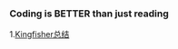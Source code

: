 ### Coding is BETTER than just reading

1.[Kingfisher总结](https://github.com/LevenWin/CodingSourceCode/tree/master/CodingSourceCode/Kingfisher/README.md)




